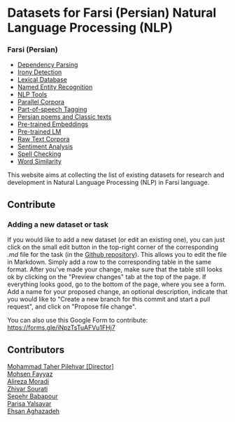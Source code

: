 # Datasets for Farsi (Persian) Natural Language Processing (NLP)


### Farsi (Persian)

- [Dependency Parsing](farsi/dependency_parsing.md)
- [Irony Detection](farsi/irony_detection.md)
- [Lexical Database](farsi/lexical_database.md)
- [Named Entity Recognition](farsi/named_entity_recognition.md)
- [NLP Tools](farsi/nlp_tools.md)
- [Parallel Corpora](farsi/parallel_corpora.md)
- [Part-of-speech Tagging](farsi/part-of-speech_tagging.md)
- [Persian poems and Classic texts](farsi/persian_poems_classic_texts.md)
- [Pre-trained Embeddings](farsi/pre-trained_embeddings.md)
- [Pre-trained LM](farsi/pre-trained_lm.md)
- [Raw Text Corpora](farsi/raw_text_corpora.md)
- [Sentiment Analysis](farsi/sentiment_analysis.md)
- [Spell Checking](farsi/spell_checking.md)
- [Word Similarity](farsi/word_similarity.md)

This website aims at collecting the list of existing datasets for research and development in Natural Language Processing (NLP) in Farsi language. 
<!--If you would like to find this document again in the future, just go to [`farsinlp.github.io`](https://farsinlp.github.io/) in your browser.-->

## Contribute
###  Adding a new dataset or task
If you would like to add a new dataset (or edit an existing one), you can just click on the small edit button in the top-right corner of the corresponding *.md* file for the task (in the [Github repository](https://github.com/farsinlp/farsinlp.github.io)). This allows you to edit the file in Markdown. Simply add a row to the corresponding table in the same format. After you've made your change, make sure that the table still looks ok by clicking on the "Preview changes" tab at the top of the page. If everything looks good, go to the bottom of the page, where you see a form. Add a name for your proposed change, an optional description, indicate that you would like to "Create a new branch for this commit and start a pull request", and click on "Propose file change".

You can also use this Google Form to contribute:
https://forms.gle/iNpzTsTuAFVu1FHj7

## Contributors
[Mohammad Taher Pilehvar [Director]](https://pilehvar.github.io/) \
[Mohsen Fayyaz](https://github.com/mohsenfayyaz) \
[Alireza Moradi](https://github.com/Alireza1044) \
[Zhivar Sourati](https://github.com/zhpinkman) \
[Sepehr Babapour]() \
[Parisa Yalsavar](https://github.com/parisays) \
[Ehsan Aghazadeh](https://github.com/EhsanAghazadeh)
